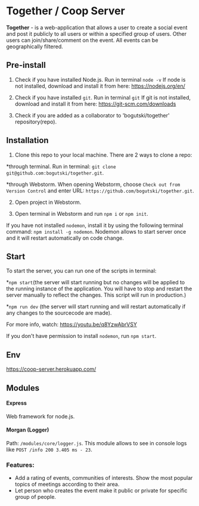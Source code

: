 # Together / Coop Server

**Together** - is a web-application that allows a user to create a social event and post it publicly
to all users or within a specified group of users. Other users can join/share/comment on the event. 
All events can be geographically filtered.

## Pre-install

1. Check if you have installed Node.js. Run in terminal `node -v`
If node is not installed, download and install it from here: https://nodejs.org/en/

2. Check if you have installed `git`. Run in terminal `git`
If git is not installed, download and install it from here: https://git-scm.com/downloads

3. Check if you are added as a collaborator to 'bogutski/together' repository(repo).


## Installation 

1. Clone this repo to your local machine. 
There are 2 ways to clone a repo:

*through terminal. Run in terminal:
`git clone git@github.com:bogutski/together.git`.

*through Webstorm. When opening Webstorm, choose `Check out from Version Control` 
  and enter URL: `https://github.com/bogutski/together.git`.

2. Open project in Webstorm.

3. Open terminal in Webstorm and run `npm i` or `npm init`.

If you have not installed `nodemon`, install it by using the following terminal command: `npm install -g nodemon`.
Nodemon allows to start server once and it will restart automatically on code change. 

## Start 

To start the server, you can run one of the scripts in terminal:

*`npm start`(the server will start running but no changes will be applied to the running instance of the application.
 You will have to stop and restart the server manually to reflect the changes. This script will run in  production.)

*`npm run dev` (the server will start running and will restart automatically if any changes to the sourcecode are made).

For more info, watch: https://youtu.be/q8YzwAbrVSY

If you don't have permission to install `nodemon`, run `npm start`.

## Env
https://coop-server.herokuapp.com/

## Modules

#### Express 
Web framework for node.js.

#### Morgan (Logger)
Path: `/modules/core/logger.js`.
This module allows to see in console logs like `POST /info 200 3.405 ms - 23`.

### Features: 

* Add a rating of events, communities of interests. Show the most popular topics of meetings according to their area.
* Let person who creates the event make it public or private for specific group of people.

